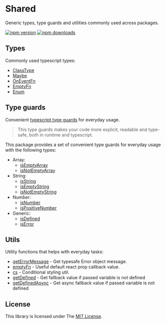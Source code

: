 # Shared

Generic types, type guards and utilities commonly used across packages.

[![npm version](https://badge.fury.io/js/%40rnw-community%2Fshared.svg)](https://badge.fury.io/js/%40rnw-community%2Fshared)
[![npm downloads](https://img.shields.io/npm/dm/%40rnw-community%2Fshared.svg)](https://www.npmjs.com/package/%40rnw-community%2Fshared)

## Types

Commonly used typescript types:

- [ClassType](src/type/class-type/class.type.md)
- [Maybe](src/type/maybe-type/maybe-type.md)
- [OnEventFn](src/type/on-event-fn-type/on-event-fn.type.md)
- [EmptyFn](src/type/empty-fn-type/empty-fn.type.md)
- [Enum](src/type/enum-type/enum-type.md)

## Type guards

Convenient [typescript type guards](https://www.typescriptlang.org/docs/handbook/2/narrowing.html#using-type-predicates) for everyday usage.

> This type guards makes your code more explicit, readable and type-safe, both in runtime and typescript.

This package provides a set of convenient type guards for everyday usage with the following types:

- Array:
  - [isEmptyArray](src/type-guard/array/is-empty-array/is-empty-array.md)
  - [isNotEmptyArray](src/type-guard/array/is-not-empty-array/is-not-empty-array.md)
- String:
  - [isString](src/type-guard/string/is-string/is-string.md)
  - [isEmptyString](src/type-guard/string/is-empty-string/is-empty-string.md)
  - [isNotEmptyString](src/type-guard/string/is-not-empty-string/is-not-empty-string.md)
- Number:
  - [isNumber](src/type-guard/number/is-number/is-number.md)
  - [isPositiveNumber](src/type-guard/number/is-positive-number/is-positive-number.md)
- Generic:
  - [isDefined](src/type-guard/generic/is-defined/is-defined.md)
  - [isError](src/type-guard/generic/is-error/is-error.md)

## Utils

Utility functions that helps with everyday tasks:
- [getErrorMessage](src/util/get-error-message/get-error-message.md) - Get typesafe Error object message.
- [emptyFn](src/util/empty-fn/empty-fn.md) - Useful default react prop callback value.
- [cs](src/util/cs/cs.md) - Conditional styling util.
- [getDefined](src/util/get-defined/get-defined.md) - Get fallback value if passed variable is not defined
- [getDefinedAsync](src/util/get-defined-async/get-defined-async.md) - Get async fallback value if passed variable is not defined

## License

This library is licensed under The [MIT License](./LICENSE.md).
